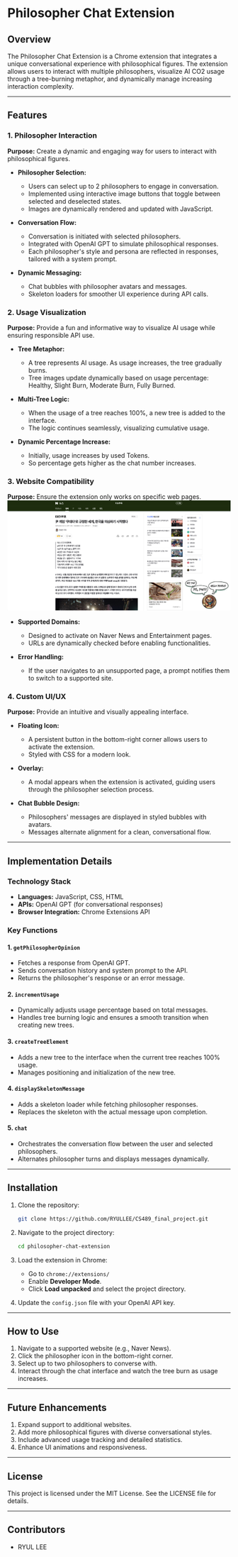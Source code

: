 # Philosopher Chat Extension

## Overview
The Philosopher Chat Extension is a Chrome extension that integrates a unique conversational experience with philosophical figures. The extension allows users to interact with multiple philosophers, visualize AI CO2 usage through a tree-burning metaphor, and dynamically manage increasing interaction complexity.

---

## Features

### 1. **Philosopher Interaction**
**Purpose:** Create a dynamic and engaging way for users to interact with philosophical figures.

- **Philosopher Selection:**
  - Users can select up to 2 philosophers to engage in conversation.
  - Implemented using interactive image buttons that toggle between selected and deselected states.
  - Images are dynamically rendered and updated with JavaScript.

- **Conversation Flow:**
  - Conversation is initiated with selected philosophers.
  - Integrated with OpenAI GPT to simulate philosophical responses.
  - Each philosopher's style and persona are reflected in responses, tailored with a system prompt.
  
- **Dynamic Messaging:**
  - Chat bubbles with philosopher avatars and messages.
  - Skeleton loaders for smoother UI experience during API calls.

### 2. **Usage Visualization**
**Purpose:** Provide a fun and informative way to visualize AI usage while ensuring responsible API use.

- **Tree Metaphor:**
  - A tree represents AI usage. As usage increases, the tree gradually burns.
  - Tree images update dynamically based on usage percentage: Healthy, Slight Burn, Moderate Burn, Fully Burned.

- **Multi-Tree Logic:**
  - When the usage of a tree reaches 100%, a new tree is added to the interface.
  - The logic continues seamlessly, visualizing cumulative usage.

- **Dynamic Percentage Increase:**
  - Initially, usage increases by used Tokens.
  - So percentage gets higher as the chat number increases.

### 3. **Website Compatibility**
**Purpose:** Ensure the extension only works on specific web pages.
![Naver News Detail Domain Only](asset/first_page.png)
- **Supported Domains:**
  - Designed to activate on Naver News and Entertainment pages.
  - URLs are dynamically checked before enabling functionalities.

- **Error Handling:**
  - If the user navigates to an unsupported page, a prompt notifies them to switch to a supported site.

### 4. **Custom UI/UX**
**Purpose:** Provide an intuitive and visually appealing interface.

- **Floating Icon:**
  - A persistent button in the bottom-right corner allows users to activate the extension.
  - Styled with CSS for a modern look.

- **Overlay:**
  - A modal appears when the extension is activated, guiding users through the philosopher selection process.

- **Chat Bubble Design:**
  - Philosophers' messages are displayed in styled bubbles with avatars.
  - Messages alternate alignment for a clean, conversational flow.

---

## Implementation Details

### Technology Stack
- **Languages:** JavaScript, CSS, HTML
- **APIs:** OpenAI GPT (for conversational responses)
- **Browser Integration:** Chrome Extensions API

### Key Functions

#### 1. `getPhilosopherOpinion`
- Fetches a response from OpenAI GPT.
- Sends conversation history and system prompt to the API.
- Returns the philosopher's response or an error message.

#### 2. `incrementUsage`
- Dynamically adjusts usage percentage based on total messages.
- Handles tree burning logic and ensures a smooth transition when creating new trees.

#### 3. `createTreeElement`
- Adds a new tree to the interface when the current tree reaches 100% usage.
- Manages positioning and initialization of the new tree.

#### 4. `displaySkeletonMessage`
- Adds a skeleton loader while fetching philosopher responses.
- Replaces the skeleton with the actual message upon completion.

#### 5. `chat`
- Orchestrates the conversation flow between the user and selected philosophers.
- Alternates philosopher turns and displays messages dynamically.

---

## Installation

1. Clone the repository:
   ```bash
   git clone https://github.com/RYULLEE/CS489_final_project.git
   ```

2. Navigate to the project directory:
   ```bash
   cd philosopher-chat-extension
   ```

3. Load the extension in Chrome:
   - Go to `chrome://extensions/`
   - Enable **Developer Mode**.
   - Click **Load unpacked** and select the project directory.

4. Update the `config.json` file with your OpenAI API key.

---

## How to Use

1. Navigate to a supported website (e.g., Naver News).
2. Click the philosopher icon in the bottom-right corner.
3. Select up to two philosophers to converse with.
4. Interact through the chat interface and watch the tree burn as usage increases.

---

## Future Enhancements

1. Expand support to additional websites.
2. Add more philosophical figures with diverse conversational styles.
3. Include advanced usage tracking and detailed statistics.
4. Enhance UI animations and responsiveness.

---

## License
This project is licensed under the MIT License. See the LICENSE file for details.

---

## Contributors
- RYUL LEE

